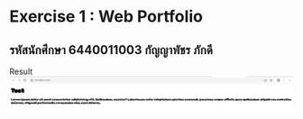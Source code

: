 # Exercise 1 : Web Portfolio
## รหัสนักศึกษา 6440011003 กัญญาพัชร ภักดี

  Result
  ![image](image/EX1.jpg)

  
